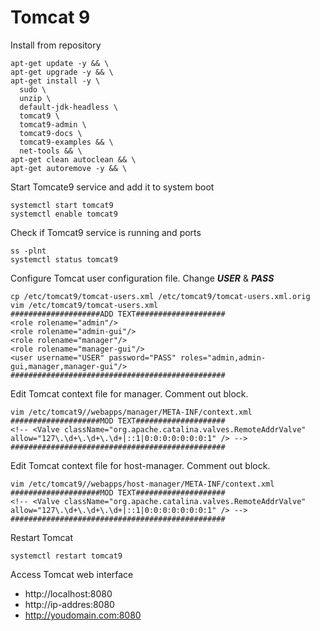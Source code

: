 # Tomcat 9
Install from repository
```
apt-get update -y && \
apt-get upgrade -y && \
apt-get install -y \
  sudo \
  unzip \
  default-jdk-headless \
  tomcat9 \
  tomcat9-admin \
  tomcat9-docs \
  tomcat9-examples && \
  net-tools && \
apt-get clean autoclean && \
apt-get autoremove -y && \
```

Start Tomcate9 service and add it to system boot
```
systemctl start tomcat9
systemctl enable tomcat9
```

Check if Tomcat9 service is running and ports
```
ss -plnt
systemctl status tomcat9
```

Configure Tomcat user configuration file. Change ***USER*** & ***PASS***
```
cp /etc/tomcat9/tomcat-users.xml /etc/tomcat9/tomcat-users.xml.orig
vim /etc/tomcat9/tomcat-users.xml
####################ADD TEXT####################
<role rolename="admin"/>
<role rolename="admin-gui"/>
<role rolename="manager"/>
<role rolename="manager-gui"/>
<user username="USER" password="PASS" roles="admin,admin-gui,manager,manager-gui"/>
################################################
```
Edit Tomcat context file for manager. Comment out block.
```
vim /etc/tomcat9//webapps/manager/META-INF/context.xml
####################MOD TEXT####################
<!-- <Valve className="org.apache.catalina.valves.RemoteAddrValve"
allow="127\.\d+\.\d+\.\d+|::1|0:0:0:0:0:0:0:1" /> -->
################################################
```
Edit Tomcat context file for host-manager. Comment out block.
```
vim /etc/tomcat9//webapps/host-manager/META-INF/context.xml
####################MOD TEXT####################
<!-- <Valve className="org.apache.catalina.valves.RemoteAddrValve"
allow="127\.\d+\.\d+\.\d+|::1|0:0:0:0:0:0:0:1" /> -->
################################################
```
Restart Tomcat
```
systemctl restart tomcat9
```
Access Tomcat web interface
* http://localhost:8080
* http://ip-addres:8080
* http://youdomain.com:8080
